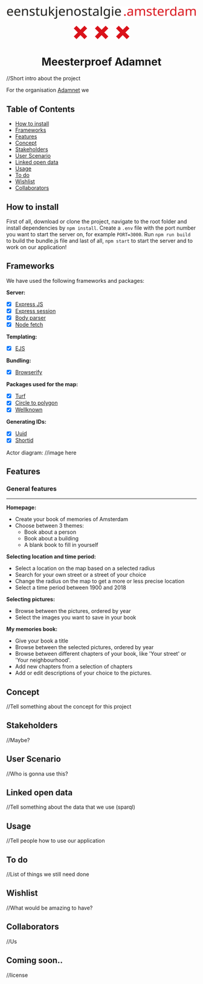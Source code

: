 [![title](screenshots/title.svg)](http://www.eenstukjenostalgie.amsterdam)

<div align="center">
  <img src="screenshots/crosses.svg">
  <h1>Meesterproef Adamnet</h1>
</div>




//Short intro about the project

For the organisation [Adamnet](http://www.adamnet.nl) we

## Table of Contents

* [How to install](#how-to-install)
* [Frameworks](#frameworks)
* [Features](#features)
* [Concept](#concept)
* [Stakeholders](#stakeholders)
* [User Scenario](#user-scenario)
* [Linked open data](#linked-open-data)
* [Usage](#usage)
* [To do](#to-do)
* [Wishlist](#wishlist)
* [Collaborators](#collaborators)

## How to install

First of all, download or clone the project, navigate to the root folder and install dependencies by `npm install`.
Create a `.env` file with the port number you want to start the server on, for example `PORT=3000`.
Run `npm run build` to build the bundle.js file and last of all, `npm start` to start the server and to work on our application!

## Frameworks

We have used the following frameworks and packages:

**Server:**
- [x] [Express JS](https://expressjs.com/)
- [x] [Express session](https://www.npmjs.com/package/express-session)
- [x] [Body parser](https://www.npmjs.com/package/body-parser)
- [x] [Node fetch](https://www.npmjs.com/package/node-fetch)

**Templating:**
- [x] [EJS](http://ejs.co/)

**Bundling:**
- [x] [Browserify](http://browserify.org/)

**Packages used for the map:**
- [x] [Turf](http://turfjs.org/)
- [x] [Circle to polygon](https://www.npmjs.com/package/circle-to-polygon)
- [x] [Wellknown](https://www.npmjs.com/package/wellknown)

**Generating IDs:**
- [x] [Uuid](https://www.npmjs.com/package/uuid)
- [x] [Shortid](https://www.npmjs.com/package/shortid)

Actor diagram:
//image here

## Features

### General features
---

**Homepage:**
* Create your book of memories of Amsterdam
* Choose between 3 themes:
  * Book about a person
  * Book about a building
  * A blank book to fill in yourself

**Selecting location and time period:**
* Select a location on the map based on a selected radius
* Search for your own street or a street of your choice
* Change the radius on the map to get a more or less precise location
* Select a time period between 1900 and 2018

**Selecting pictures:**
* Browse between the pictures, ordered by year
* Select the images you want to save in your book

**My memories book:**
* Give your book a title
* Browse between the selected pictures, ordered by year
* Browse between different chapters of your book, like 'Your street' or 'Your neighbourhood'.
* Add new chapters from a selection of chapters
* Add or edit descriptions of your choice to the pictures.

<!-- ### Technical features
--- -->

## Concept

//Tell something about the concept for this project

## Stakeholders

//Maybe?

## User Scenario

//Who is gonna use this?

## Linked open data

//Tell something about the data that we use (sparql)

## Usage

//Tell people how to use our application

## To do

//List of things we still need done

## Wishlist

//What would be amazing to have?

## Collaborators

//Us

## Coming soon..

//license
